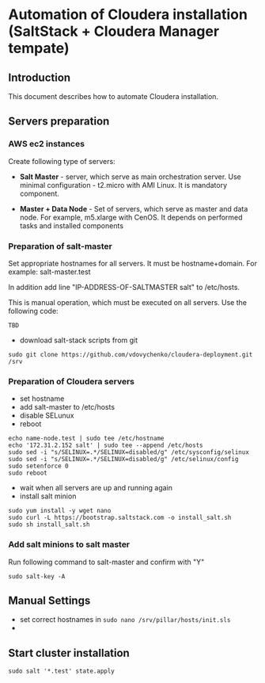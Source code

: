 # Automation of Cloudera installation (SaltStack + Cloudera Manager tempate)

## Introduction

This document describes how to automate Cloudera installation.

## Servers preparation

### AWS ec2 instances
Create following type of servers:

 - **Salt Master** - server, which serve as main orchestration server. Use minimal configuration - t2.micro with AMI Linux. It is mandatory component.

  - **Master + Data Node** - Set of servers, which serve as master and data node. For example, m5.xlarge with CenOS. It depends on performed tasks and installed components
 

### Preparation of salt-master
Set appropriate hostnames for all servers. It must be hostname+domain. For example: salt-master.test

In addition add line "IP-ADDRESS-OF-SALTMASTER salt" to /etc/hosts.

This is manual operation, which must be executed on all servers. 
Use the following code:
```
TBD
```
 - download salt-stack scripts from git
```
sudo git clone https://github.com/vdovychenko/cloudera-deployment.git /srv
```

### Preparation of Cloudera servers

 - set hostname
 - add salt-master to /etc/hosts
 - disable SELunux
 - reboot

```
echo name-node.test | sudo tee /etc/hostname
echo '172.31.2.152 salt' | sudo tee --append /etc/hosts
sudo sed -i "s/SELINUX=.*/SELINUX=disabled/g" /etc/sysconfig/selinux
sudo sed -i "s/SELINUX=.*/SELINUX=disabled/g" /etc/selinux/config
sudo setenforce 0
sudo reboot
```
 - wait when all servers are up and running again
 - install salt minion
```
sudo yum install -y wget nano
sudo curl -L https://bootstrap.saltstack.com -o install_salt.sh
sudo sh install_salt.sh
```

### Add salt minions to salt master
Run following command to salt-master and confirm with "Y"
```
sudo salt-key -A
```

## Manual Settings

 - set correct hostnames in ```sudo nano /srv/pillar/hosts/init.sls```
 - 

## Start cluster installation

```
sudo salt '*.test' state.apply
``` 